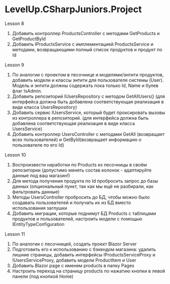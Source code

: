 # LevelUp.CSharpJuniors.Project

Lesson 8
1. Добавить контроллер ProductsController с методами GetProducts и GetProductById
2. Добавить IProductsService с имплементацией ProductsService и методами, возвращающими полный список продуктов и продукт по Id

Lesson 9
1. По аналогии с проектом в песочнице и моделями/энтити продуктов, добавить модели и классы энтити для пользователя системы (User). 
Модель и энтити должны содержать пока только Id, Name и булев флаг IsAdmin.
2. Добавить репозиторий IUsersRepository с методом GetAllUsers() (для интерфейса должна быть добавлена соответствующая реализация в виде класса UsersRepository)
3. Добавить сервис IUsersService, который будет проксировать вызовы из контроллера в репозиторий.
(для интерфейса должна быть добавлена соответствующая реализация в виде класса UsersService)
4. Добавить контроллер UsersController с методами GetAll (возвращает всех пользователей) и GetById(возвращает информацию о пользователе по его Id)

Lesson 10
1. Воспроизвести наработки по Products из песочницы в своём репозитории (допустимо менять состав колонок - адаптируйте данные под ваш магазин!)
2. Для метода получения продукта по Id пробросить запрос до базы данных (опциональный пункт, так как мы ещё не разбирали, как фильтровать данные)
3. Методы UsersController пробросить до БД, чтобы можно было создавать пользователей и получать их из БД вместо использования заглушки
4. Добавить миграции, которые поднимут БД Products с таблицами продуктов и пользователей, настроить модели с помощью IEntityTypeConfiguration<T>

Lesson 11
1. По аналогии с песочницей, создать проект Blazor Server
2. Подготовить его к использованию с бэкендом магазина: удалить лишние страницы, добавить интерфейсы IProductsServiceProxy и IUsersServiceProxy, добавить модели ProductItem и User
3. Добавить Blazor page с именем products в папку Pages
4. Настроить переход на страницу products по нажатию кнопки в левой панели (под кнопкой Home)
